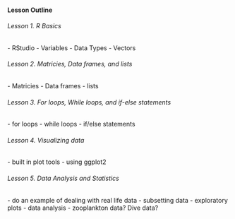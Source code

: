 <h4> Lesson Outline </h4> 

<h6> Lesson 1. R Basics </h6>
- RStudio 
- Variables 
- Data Types 
- Vectors 

<h6> Lesson 2. Matricies, Data frames, and lists </h6>
- Matricies 
- Data frames 
- lists 

<h6> Lesson 3. For loops, While loops, and if-else statements </h6>
- for loops 
- while loops 
- if/else statements 

<h6> Lesson 4. Visualizing data </h6>
- built in plot tools 
- using ggplot2  

<h6> Lesson 5. Data Analysis and Statistics</h6>
- do an example of dealing with real life data 
- subsetting data 
- exploratory plots 
- data analysis 
- zooplankton data? Dive data? 
